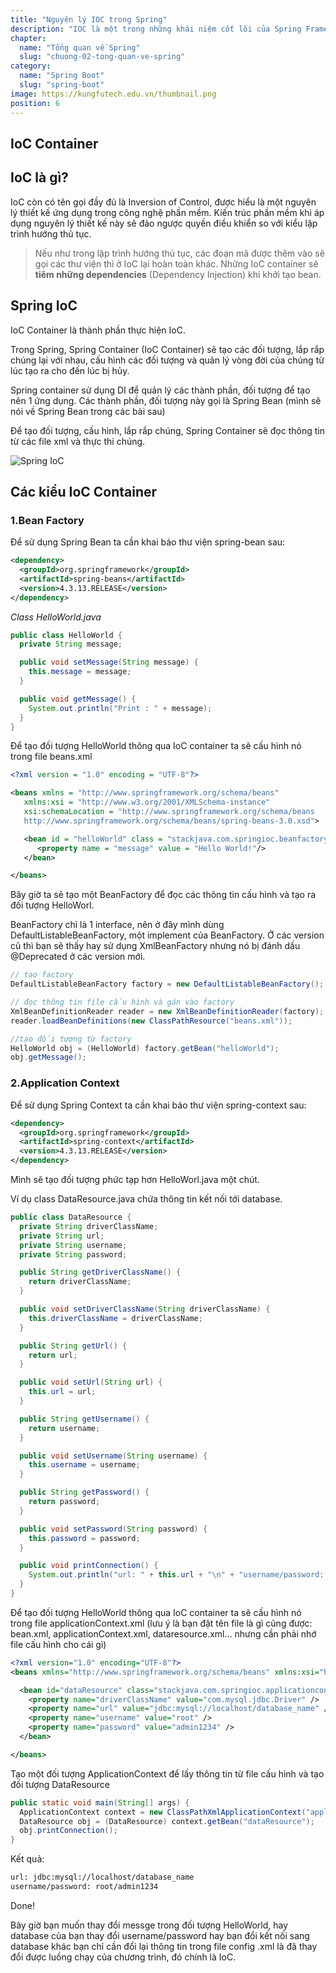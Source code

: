 ```yaml
---
title: "Nguyên lý IOC trong Spring"
description: "IOC là một trong những khái niệm cốt lõi của Spring Framework"
chapter:
  name: "Tổng quan về Spring"
  slug: "chuong-02-tong-quan-ve-spring"
category:
  name: "Spring Boot"
  slug: "spring-boot"
image: https://kungfutech.edu.vn/thumbnail.png
position: 6
---
```


## IoC Container

## IoC là gì?

IoC còn có tên gọi đầy đủ là Inversion of Control, được hiểu là một nguyên lý thiết kế ứng dụng trong công nghệ phần mềm. Kiến trúc phần mềm khi áp dụng nguyên lý thiết kế này sẽ đảo ngược quyền điều khiển so với kiểu lập trình hướng thủ tục.

> Nếu như trong lập trình hướng thủ tục, các đoạn mã được thêm vào sẽ gọi các thư viện thì ở IoC lại hoàn toàn khác. Những IoC container sẽ **tiêm những dependencies** (Dependency Injection) khi khởi tạo bean.

## Spring IoC

IoC Container là thành phần thực hiện IoC.

Trong Spring, Spring Container (IoC Container) sẽ tạo các đối tượng, lắp rắp chúng lại với nhau, cấu hình các đối tượng và quản lý vòng đời của chúng từ lúc tạo ra cho đến lúc bị hủy.

Spring container sử dụng DI để quản lý các thành phần, đối tượng để tạo nên 1 ứng dụng. Các thành phần, đối tượng này gọi là Spring Bean (mình sẽ nói về Spring Bean trong các bài sau)

Để tạo đối tượng, cấu hình, lắp rắp chúng, Spring Container sẽ đọc thông tin từ các file xml và thực thi chúng.

![Spring IoC](https://github.com/techmely/hoc-lap-trinh/assets/29374426/a0a2b744-45ce-44c4-8f39-4a7529379647)

## Các kiểu IoC Container

### 1.Bean Factory

Để sử dụng Spring Bean ta cần khai báo thư viện spring-bean sau:

```xml
<dependency>
  <groupId>org.springframework</groupId>
  <artifactId>spring-beans</artifactId>
  <version>4.3.13.RELEASE</version>
</dependency>
```

_Class HelloWorld.java_

```java
public class HelloWorld {
  private String message;

  public void setMessage(String message) {
    this.message = message;
  }

  public void getMessage() {
    System.out.println("Print : " + message);
  }
}
```

Để tạo đối tượng HelloWorld thông qua IoC container ta sẽ cấu hình nó trong file beans.xml

```xml
<?xml version = "1.0" encoding = "UTF-8"?>

<beans xmlns = "http://www.springframework.org/schema/beans"
   xmlns:xsi = "http://www.w3.org/2001/XMLSchema-instance"
   xsi:schemaLocation = "http://www.springframework.org/schema/beans
   http://www.springframework.org/schema/beans/spring-beans-3.0.xsd">

   <bean id = "helloWorld" class = "stackjava.com.springioc.beanfactory.HelloWorld" >
      <property name = "message" value = "Hello World!"/>
   </bean>

</beans>
```

Bây giờ ta sẽ tạo một BeanFactory để đọc các thông tin cấu hình và tạo ra đối tượng HelloWorl.

BeanFactory chỉ là 1 interface, nên ở đây mình dùng DefaultListableBeanFactory, một implement của BeanFactory. Ở các version cũ thì bạn sẽ thấy hay sử dụng XmlBeanFactory nhưng nó bị đánh dấu @Deprecated ở các version mới.

```java
// tạo factory
DefaultListableBeanFactory factory = new DefaultListableBeanFactory();

// đọc thông tin file cấu hình và gán vào factory
XmlBeanDefinitionReader reader = new XmlBeanDefinitionReader(factory);
reader.loadBeanDefinitions(new ClassPathResource("beans.xml"));

//tạo đối tượng từ factory
HelloWorld obj = (HelloWorld) factory.getBean("helloWorld");
obj.getMessage();

```

### 2.Application Context

Để sử dụng Spring Context ta cần khai báo thư viện spring-context sau:

```xml
<dependency>
  <groupId>org.springframework</groupId>
  <artifactId>spring-context</artifactId>
  <version>4.3.13.RELEASE</version>
</dependency>
```

Mình sẽ tạo đối tượng phức tạp hơn HelloWorl.java một chút.

Ví dụ class DataResource.java chứa thông tin kết nối tới database.

```java
public class DataResource {
  private String driverClassName;
  private String url;
  private String username;
  private String password;

  public String getDriverClassName() {
    return driverClassName;
  }

  public void setDriverClassName(String driverClassName) {
    this.driverClassName = driverClassName;
  }

  public String getUrl() {
    return url;
  }

  public void setUrl(String url) {
    this.url = url;
  }

  public String getUsername() {
    return username;
  }

  public void setUsername(String username) {
    this.username = username;
  }

  public String getPassword() {
    return password;
  }

  public void setPassword(String password) {
    this.password = password;
  }

  public void printConnection() {
    System.out.println("url: " + this.url + "\n" + "username/password: " + this.username + "/" + this.password);
  }
}
```

Để tạo đối tượng HelloWorld thông qua IoC container ta sẽ cấu hình nó trong file applicationContext.xml (lưu ý là bạn đặt tên file là gì cũng được: bean.xml, applicationContext.xml, dataresource.xml… nhưng cần phải nhớ file cấu hình cho cái gì)

```xml
<?xml version="1.0" encoding="UTF-8"?>
<beans xmlns="http://www.springframework.org/schema/beans" xmlns:xsi="http://www.w3.org/2001/XMLSchema-instance" xmlns:p="http://www.springframework.org/schema/p" xsi:schemaLocation="http://www.springframework.org/schema/beans http://www.springframework.org/schema/beans/spring-beans-3.0.xsd">

  <bean id="dataResource" class="stackjava.com.springioc.applicationcontext.DataResource">
    <property name="driverClassName" value="com.mysql.jdbc.Driver" />
    <property name="url" value="jdbc:mysql://localhost/database_name" />
    <property name="username" value="root" />
    <property name="password" value="admin1234" />
  </bean>

</beans>
```

Tạo một đối tượng ApplicationContext để lấy thông tin từ file cấu hình và tạo đối tượng DataResource

```java
public static void main(String[] args) {
  ApplicationContext context = new ClassPathXmlApplicationContext("applicationContext.xml");
  DataResource obj = (DataResource) context.getBean("dataResource");
  obj.printConnection();
}
```

Kết quả:

```bash
url: jdbc:mysql://localhost/database_name
username/password: root/admin1234
```

Done!

Bây giờ bạn muốn thay đổi messge trong đối tượng HelloWorld, hay database của bạn thay đổi username/password hay bạn đổi kết nối sang database khác bạn chỉ cần đổi lại thông tin trong file config .xml là đã thay đổi được luồng chạy của chương trình, đó chính là IoC.
